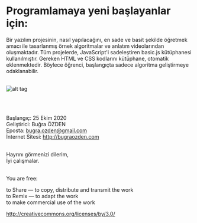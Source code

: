Programlamaya yeni başlayanlar için:
==============

Bir yazılım projesinin, nasıl yapılacağını, en sade ve basit şekilde öğretmek amacı ile tasarlanmış örnek algoritmalar ve anlatım videolarından oluşmaktadır. Tüm projelerde, JavaScript'i sadeleştiren basic.js kütüphanesi kullanılmıştır. Gereken HTML ve CSS kodlarını kütüphane, otomatik eklenmektedir. Böylece öğrenci, başlangıçta sadece algoritma geliştirmeye odaklanabilir.<br /><br />

![alt tag](https://bug7a.github.io/basicjs-turkce/resimler/projeler.png)

<br /><br />

Başlangıç: 25 Ekim 2020<br>
Geliştirici: Buğra ÖZDEN<br>
Eposta: bugra.ozden@gmail.com<br>
İnternet Sitesi: http://bugraozden.com<br><br>

Hayrını görmenizi dilerim,<br />
İyi çalışmalar.<br /><br />


You are free:<br />

to Share — to copy, distribute and transmit the work<br />
to Remix — to adapt the work<br />
to make commercial use of the work<br />

<http://creativecommons.org/licenses/by/3.0/><br /><br />
